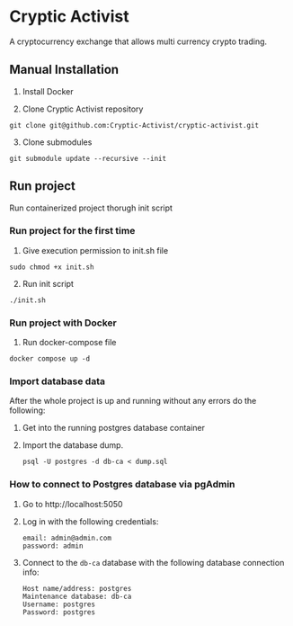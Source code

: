 # Cryptic Activist

A cryptocurrency exchange that allows multi currency crypto trading.

## Manual Installation

1. Install Docker

2. Clone Cryptic Activist repository

```
git clone git@github.com:Cryptic-Activist/cryptic-activist.git
```

3. Clone submodules

```
git submodule update --recursive --init
```

## Run project

Run containerized project thorugh init script

### Run project for the first time

1. Give execution permission to init.sh file

```
sudo chmod +x init.sh
```

2. Run init script

```
./init.sh
```

### Run project with Docker

1. Run docker-compose file

```
docker compose up -d
```

### Import database data

After the whole project is up and running without any errors do the following:

1. Get into the running postgres database container

2. Import the database dump.
   ```
   psql -U postgres -d db-ca < dump.sql
   ```

### How to connect to Postgres database via pgAdmin

1. Go to http://localhost:5050

2. Log in with the following credentials:

   ```
   email: admin@admin.com
   password: admin
   ```

3. Connect to the `db-ca` database with the following database connection info:

   ```
   Host name/address: postgres
   Maintenance database: db-ca
   Username: postgres
   Password: postgres
   ```
